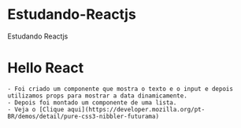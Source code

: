 # Estudando-Reactjs
Estudando Reactjs

# Hello React
	- Foi criado um componente que mostra o texto e o input e depois utilizamos props para mostrar a data dinamicamente.
	- Depois foi montado um componente de uma lista.
	- Veja o [Clique aqui](https://developer.mozilla.org/pt-BR/demos/detail/pure-css3-nibbler-futurama)
